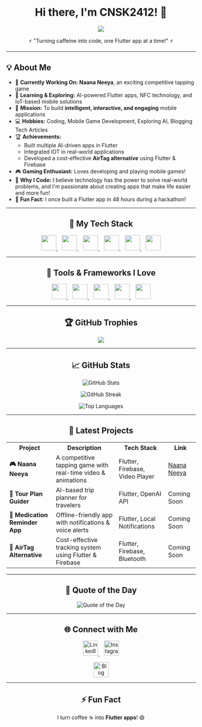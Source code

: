 <h1 align="center">Hi there, I'm CNSK2412! 👋</h1>  
<p align="center">
  <img src="https://readme-typing-svg.herokuapp.com?font=Fira+Code&duration=2000&pause=1000&color=F75C7E&center=true&vCenter=true&width=500&lines=I'm+a+Flutter+Developer;I+love+building+AI+Apps;I+am+exploring+IOT;I+turn+ideas+into+apps!+🚀;Tech+Innovator" />
</p>

<p align="center">⚡ "Turning caffeine into code, one Flutter app at a time!" ⚡</p>

---

<h2>💡 About Me</h2>  

- 🔭 **Currently Working On:** **Naana Neeya**, an exciting competitive tapping game  
- 🌱 **Learning & Exploring:** AI-powered Flutter apps, NFC technology, and IoT-based mobile solutions  
- 🎯 **Mission:** To build **intelligent, interactive, and engaging** mobile applications  
- 💻 **Hobbies:** Coding, Mobile Game Development, Exploring AI, Blogging Tech Articles  
- 🏆 **Achievements:**  
  - Built multiple AI-driven apps in Flutter  
  - Integrated IOT in real-world applications  
  - Developed a cost-effective **AirTag alternative** using Flutter & Firebase  
- 🎮 **Gaming Enthusiast:** Loves developing and playing mobile games!  
- 🚀 **Why I Code:** I believe technology has the power to solve real-world problems, and I'm passionate about creating apps that make life easier and more fun!  
- 🌟 **Fun Fact:** I once built a Flutter app in 48 hours during a hackathon!  

---

<h2 align="center">🚀 My Tech Stack</h2>  

<p align="center">
  <a href="https://flutter.dev/" target="_blank">
    <img src="https://img.shields.io/badge/Flutter-02569B?style=for-the-badge&logo=flutter&logoColor=white" height="40"/>
  </a>  
  &nbsp;&nbsp;
  <a href="https://dart.dev/" target="_blank">
    <img src="https://img.shields.io/badge/Dart-0175C2?style=for-the-badge&logo=dart&logoColor=white" height="40"/>
  </a>  
  &nbsp;&nbsp;
  <a href="https://firebase.google.com/" target="_blank">
    <img src="https://img.shields.io/badge/Firebase-FFCA28?style=for-the-badge&logo=firebase&logoColor=black" height="40"/>
  </a>  
  &nbsp;&nbsp;
  <a href="https://python.org/" target="_blank">
    <img src="https://img.shields.io/badge/Python-3776AB?style=for-the-badge&logo=python&logoColor=white" height="40"/>
  </a>  
  &nbsp;&nbsp;
  <a href="https://www.tensorflow.org/" target="_blank">
    <img src="https://img.shields.io/badge/TensorFlow-FF6F00?style=for-the-badge&logo=tensorflow&logoColor=white" height="40"/>
  </a>  
  &nbsp;&nbsp;
  <a href="https://www.arduino.cc/" target="_blank">
    <img src="https://img.shields.io/badge/Arduino-00979D?style=for-the-badge&logo=arduino&logoColor=white" height="40"/>
  </a>  
</p>  

---

<h2 align="center">🔧 Tools & Frameworks I Love</h2>  

<p align="center">
  <a href="https://code.visualstudio.com/" target="_blank">
    <img src="https://img.shields.io/badge/Visual_Studio_Code-007ACC?style=for-the-badge&logo=visualstudiocode&logoColor=white" height="40"/>
  </a>  
  &nbsp;&nbsp;
  <a href="https://developer.android.com/studio" target="_blank">
    <img src="https://img.shields.io/badge/Android_Studio-3DDC84?style=for-the-badge&logo=androidstudio&logoColor=white" height="40"/>
  </a>  
  &nbsp;&nbsp;
  <a href="https://git-scm.com/" target="_blank">
    <img src="https://img.shields.io/badge/Git-F05032?style=for-the-badge&logo=git&logoColor=white" height="40"/>
  </a>  
  &nbsp;&nbsp;
  <a href="https://github.com/" target="_blank">
    <img src="https://img.shields.io/badge/GitHub-181717?style=for-the-badge&logo=github&logoColor=white" height="40"/>
  </a>  
  &nbsp;&nbsp;
  <a href="https://www.figma.com/" target="_blank">
    <img src="https://img.shields.io/badge/Figma-F24E1E?style=for-the-badge&logo=figma&logoColor=white" height="40"/>
  </a>  
</p>  

---

<h2 align="center">🏆 GitHub Trophies</h2>  
<p align="center">  
  <img src="https://github-profile-trophy.vercel.app/?username=CNSK2412&theme=discord&no-frame=true&no-bg=true&margin-w=10&column=4" />  
</p>  

---

<h2 align="center">📈 GitHub Stats</h2>  
<p align="center">  
  <img src="https://github-readme-stats.vercel.app/api?username=CNSK2412&show_icons=true&theme=radical" alt="GitHub Stats" />  
</p>  
<p align="center">  
  <img src="https://github-readme-streak-stats.herokuapp.com/?user=CNSK2412&theme=radical" alt="GitHub Streak" />  
</p>  
<p align="center">  
  <img src="https://github-readme-stats.vercel.app/api/top-langs/?username=CNSK2412&layout=compact&theme=radical" alt="Top Languages" />  
</p>  

---

<h2 align="center">🚀 Latest Projects</h2>  

<p align="center">  
<table>
  <tr>
    <th>Project</th>
    <th>Description</th>
    <th>Tech Stack</th>
    <th>Link</th>
  </tr>
  <tr>
    <td><b>🎮 Naana Neeya</b></td>
    <td>A competitive tapping game with real-time video & animations</td>
    <td>Flutter, Firebase, Video Player</td>
    <td><a href="https://play.google.com/store/apps/details?id=com.yaash.naana_neeya">Naana Neeya</a></td>
  </tr>
  <tr>
    <td><b>🎒 Tour Plan Guider</b></td>
    <td>AI-based trip planner for travelers</td>
    <td>Flutter, OpenAI API</td>
    <td><a>Coming Soon</a></td>
  </tr>
  <tr>
    <td><b>🔔 Medication Reminder App</b></td>
    <td>Offline-friendly app with notifications & voice alerts</td>
    <td>Flutter, Local Notifications</td>
    <td><a>Coming Soon</a></td>
  </tr>
  <tr>
    <td><b>📡 AirTag Alternative</b></td>
    <td>Cost-effective tracking system using Flutter & Firebase</td>
    <td>Flutter, Firebase, Bluetooth</td>
    <td><a>Coming Soon</a></td>
  </tr>
</table>  
</p>  

---

<h2 align="center">💬 Quote of the Day</h2>  
<p align="center">  
<img src="https://github-readme-quotes.herokuapp.com/quote?theme=dark" alt="Quote of the Day" />  
</p>  

---

<h2 align="center">🌐 Connect with Me</h2>  

<p align="center">
  <a href="https://www.linkedin.com/in/yourprofile" target="_blank">
    <img src="https://img.shields.io/badge/LinkedIn-0A66C2?style=for-the-badge&logo=linkedin&logoColor=white" height="40" alt="LinkedIn" />
  </a>  
  &nbsp;&nbsp;
  <a href="https://instagram.com/yourprofile" target="_blank">
    <img src="https://img.shields.io/badge/Instagram-E4405F?style=for-the-badge&logo=instagram&logoColor=white" height="40" alt="Instagram" />
  </a>  
</p>  

<p align="center">
  <a href="https://yourblogpage.com" target="_blank">
    <img src="https://img.shields.io/badge/Blog-FF5722?style=for-the-badge&logo=blogger&logoColor=white" height="40" alt="Blog Page" />
  </a>  
 
</p>
  

---

<h2 align="center">⚡ Fun Fact</h2>  
<p align="center">  
  I turn coffee ☕ into <b>Flutter apps</b>! 😄  
</p>  
